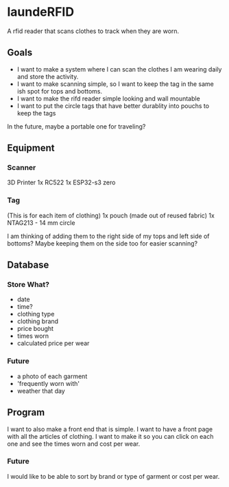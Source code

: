 # laundeRFID
A rfid reader that scans clothes to track when they are worn.

## Goals
- I want to make a system where I can scan the clothes I am wearing daily and store the activity.
- I want to make scanning simple, so I want to keep the tag in the same ish spot for tops and bottoms.
- I want to make the rifd reader simple looking and wall mountable
- I want to put the circle tags that have better durablity into pouchs to keep the tags

In the future, maybe a portable one for traveling?

## Equipment
### Scanner
3D Printer
1x RC522
1x ESP32-s3 zero

### Tag
(This is for each item of clothing)
1x pouch (made out of reused fabric)
1x NTAG213 - 14 mm circle

I am thinking of adding them to the right side of my tops and left side of bottoms? Maybe keeping them on the side too for easier scanning?

## Database
### Store What?
- date
- time?
- clothing type
- clothing brand
- price bought
- times worn
- calculated price per wear 

### Future
- a photo of each garment
- 'frequently worn with'
- weather that day

## Program
I want to also make a front end that is simple. I want to have a front page with all the articles of clothing. I want to make it so you can click on each one and see the times worn and cost per wear.

### Future
I would like to be able to sort by brand or type of garment or cost per wear.
